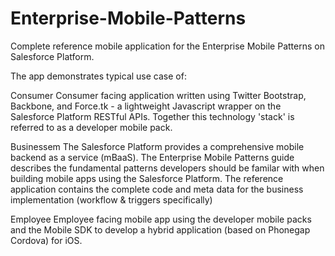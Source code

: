 Enterprise-Mobile-Patterns
==========================

Complete reference mobile application for the Enterprise Mobile Patterns on Salesforce Platform.

The app demonstrates typical use case of:

Consumer
Consumer facing application written using Twitter Bootstrap, Backbone, and Force.tk - a lightweight Javascript wrapper on the Salesforce Platform RESTful APIs. Together this technology 'stack' is referred to as a developer mobile pack. 

Businessem
The Salesforce Platform provides a comprehensive mobile backend as a service (mBaaS). The Enterprise Mobile Patterns guide describes the fundamental patterns developers should be familar with when building mobile apps using the Salesforce Platform. The reference application contains the complete code and meta data for the business implementation (workflow & triggers specifically)

Employee
Employee facing mobile app using the developer mobile packs and the Mobile SDK to develop a hybrid application (based on Phonegap Cordova) for iOS. 
